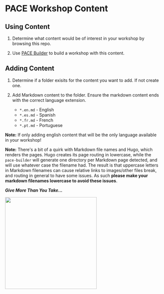 # PACE Workshop Content

## Using Content

1. Determine what content would be of interest in your workshop by browsing this repo.

1. Use [PACE Builder](https://github.com/Pivotal-Field-Engineering/pace-builder) to build a workshop with this content.

## Adding Content

1. Determine if a folder exisits for the content you want to add. If not create one.

1. Add Markdown content to the folder. Ensure the markdown content ends with the correct language extension.
    - `*.en.md` - English
    - `*.es.md` - Spanish
    - `*.fr.md` - French
    - `*.pt.md` - Portuguese

**Note:** If only adding english content that will be the only language available in your workshop!

**Note:** There's a bit of a quirk with Markdown file names and Hugo, which renders the pages. Hugo creates its page routing in lowercase, while the `pace-builder` will generate one directory per Markdown page detected, and will use whatever case the filename had. The result is that uppercase letters in Markdown filenames can cause relative links to images/other files break, and routing in general to have some issues. As such **please make your markdown filenames lowercase to avoid these issues**.

***Give More Than You Take...***

<img src="https://amp.businessinsider.com/images/51c4bb22eab8ea4f5d000021-960-720.jpg" width="300">

